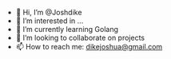 - 👋 Hi, I’m @Joshdike
- 👀 I’m interested in ...
- 🌱 I’m currently learning Golang
- 💞️ I’m looking to collaborate on projects
- 📫 How to reach me: dikejoshua@gmail.com

<!---
Joshdike/Joshdike is a ✨ special ✨ repository because its `README.md` (this file) appears on your GitHub profile.
You can click the Preview link to take a look at your changes.
--->
